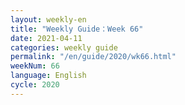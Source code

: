 ```yaml
---
layout: weekly-en
title: "Weekly Guide：Week 66"
date: 2021-04-11
categories: weekly guide
permalink: "/en/guide/2020/wk66.html"
weekNum: 66
language: English
cycle: 2020
---
```

